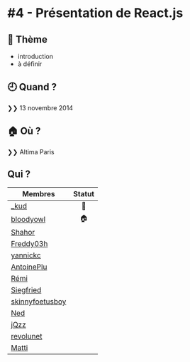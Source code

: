 # #4 - Présentation de React.js

## 💬 Thème

* introduction
* à définir

## 🕘 Quand ?

❯❯ 13 novembre 2014

## 🏠 Où ?

❯❯ Altima Paris

## Qui ?

Membres | Statut |
--------|:------:|
[_kud](https://twitter.com/_kud) | 👮 |
[bloodyowl](https://twitter.com/bloodyowl) | 🏠 |
[Shahor](https://twitter.com/shahor) | |
[Freddy03h](https://twitter.com/HarrisFreddy) | |
[yannickc](https://twitter.com/yannickc) | |
[AntoinePlu](https://twitter.com/AntoinePlu) | |
[Rémi](https://twitter.com/remitbri) | |
[Siegfried](https://twitter.com/SiegfriedEhret) | |
[skinnyfoetusboy](https://twitter.com/skinnyfoetusboy) | |
[Ned](https://twitter.com/ned) | |
[jQzz](https://twitter.com/jQzzzz) | |
[revolunet](https://twitter.com/revolunet) | |
[Matti](https://twitter.com/matti_sg) | |
